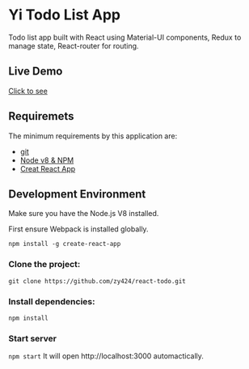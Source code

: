 # Yi Todo List App 

Todo list app built with React using Material-UI components, Redux to manage state, React-router for routing.

## Live Demo

[Click to see](http://yi-todo.tsun.site/)


## Requiremets

The minimum requirements by this application are:
- [git](https://git-scm.com/downloads)
- [Node v8 & NPM](https://nodejs.org/en/)
- [Creat React App](https://github.com/facebook/create-react-app)

## Development Environment

Make sure you have the Node.js V8 installed.<br>

First ensure Webpack is installed globally.<br>

`npm install -g create-react-app`


### Clone the project:

`git clone https://github.com/zy424/react-todo.git`

### Install dependencies:

`npm install`

### Start server

`npm start`
It will open http://localhost:3000 automactically.
